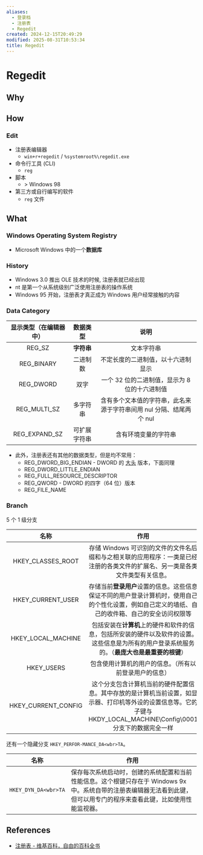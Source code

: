 ```yaml
---
aliases:
  - 登录档
  - 注册表
  - Regedit
created: 2024-12-15T20:49:29
modified: 2025-08-31T10:53:34
title: Regedit
---
```


# Regedit

## Why

## How

### Edit

- 注册表编辑器
	- `win+r+regedit` / `%systemroot%\regedit.exe`
- 命令行工具 (CLI)
	- `reg`
- 脚本
	- \> Windows 98
- 第三方或自行编写的软件
	- `reg` 文件

## What

### Windows Operating System Registry

- Microsoft Windows 中的一个**数据库**

### History

- Windows 3.0 推出 OLE 技术的时候, 注册表就已经出现
- nt 是第一个从系统级别广泛使用注册表的操作系统
- Windows 95 开始，注册表才真正成为 Windows 用户经常接触的内容

### Data Category

| 显示类型（在编辑器中） |   数据类型   |                             说明                             |
| :--------------------: | :----------: | :----------------------------------------------------------: |
|         REG_SZ         |  **字符串**  |                          文本字符串                          |
|       REG_BINARY       |   二进制数   |              不定长度的二进制值，以十六进制显示              |
|       REG_DWORD        |     双字     |        一个 32 位的二进制值，显示为 8 位的十六进制值         |
|      REG_MULTI_SZ      |   多字符串   | 含有多个文本值的字符串，此名来源于字符串间用 nul 分隔、结尾两个 nul |
|     REG_EXPAND_SZ      | 可扩展字符串 |                     含有环境变量的字符串                     |

- 此外，注册表还有其他的数据类型，但是均不常用：
	- REG_DWORD_BIG_ENDIAN - DWORD 的 [大头](https://zh.wikipedia.org/wiki/字节序) 版本，下面同理
	- REG_DWORD_LITTLE_ENDIAN
	- REG_FULL_RESOURCE_DESCRIPTOR
	- REG_QWORD - DWORD 的四字（64 位）版本
	- REG_FILE_NAME

### Branch

5 个 1 级分支

|        名称         |                             作用                             |
| :-----------------: | :----------------------------------------------------------: |
|  HKEY_CLASSES_ROOT  | 存储 Windows 可识别的文件的文件名后缀和与之相关联的应用程序：一类是已经注册的各类文件的扩展名、另一类是各类文件类型有关信息。 |
|  HKEY_CURRENT_USER  | 存储当前**登录用户**设置的信息。这些信息保证不同的用户登录计算机时，使用自己的个性化设置，例如自己定义的墙纸、自己的收件箱、自己的安全访问权限等 |
| HKEY_LOCAL_MACHINE  | 包括安装在**计算机**上的硬件和软件的信息，包括所安装的硬件以及软件的设置。这些信息是为所有的用户登录系统服务的。（**最庞大也是最重要的根键**） |
|     HKEY_USERS      |    包含使用计算机的用户的信息。（所有以前登录用户的信息）    |
| HKEY_CURRENT_CONFIG | 这个分支包含计算机当前的硬件配置信息。其中存放的是计算机当前设置，如显示器、打印机等外设的设置信息等。它的子键与 HKDY_LOCAL_MACHINE\Config\0001 分支下的数据完全一样 |

还有一个隐藏分支 ` HKEY_PERFOR-MANCE_DA<wbr>TA `。

| 名称                   | 作用                                                                                         |
| -------------------- | ------------------------------------------------------------------------------------------ |
| `HKEY_DYN_DA<wbr>TA` | 保存每次系统启动时，创建的系统配置和当前性能信息。这个根键只存在于 Windows 9x 中。系统自带的注册表编辑器无法看到此键，但可以用专门的程序来查看此键，比如使用性能监视器。 |

## References

  - [注册表 - 维基百科，自由的百科全书](https://zh.wikipedia.org/zh-cn/%E6%B3%A8%E5%86%8C%E8%A1%A8)
